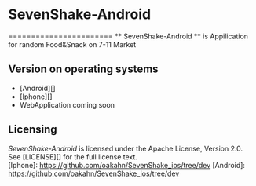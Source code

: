 # SevenShake-Android
=======================
** SevenShake-Android ** is Appilication for random Food&Snack on 7-11 Market


## Version on operating systems
* [Android][]
* [Iphone][]
* WebApplication coming soon

## Licensing
*SevenShake-Android* is licensed under the Apache License, Version 2.0. See [LICENSE][] for the full license text.
<br>
[Iphone]: https://github.com/oakahn/SevenShake_ios/tree/dev
[Android]: https://github.com/oakahn/SevenShake_ios/tree/dev